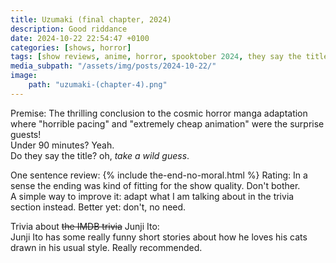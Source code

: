```yaml
---
title: Uzumaki (final chapter, 2024)
description: Good riddance
date: 2024-10-22 22:54:47 +0100
categories: [shows, horror]
tags: [show reviews, anime, horror, spooktober 2024, they say the title]
media_subpath: "/assets/img/posts/2024-10-22/"
image:
    path: "uzumaki-(chapter-4).png"
---
```

<span class="reviewsection">Premise:</span> The thrilling conclusion to the cosmic horror manga adaptation where "horrible pacing" and "extremely cheap animation" were the surprise guests!<br/>
<span class="reviewsection">Under 90 minutes?</span> Yeah.<br/>
<span class="reviewsection">Do they say the title?</span> oh, *take a wild guess*.

<span class="reviewsection">One sentence review:</span>
{% include the-end-no-moral.html %}
<span class="reviewsection">Rating:</span> In a sense the ending was kind of fitting for the show quality. Don't bother.<br/>
<span class="reviewsection">A simple way to improve it:</span> adapt what I am talking about in the trivia section instead. Better yet: don't, no need.

<span class="reviewsection">Trivia about ~~the IMDB trivia~~ Junji Ito:</span><br/>
Junji Ito has some really funny short stories about how he loves his cats drawn in his usual style. Really recommended.